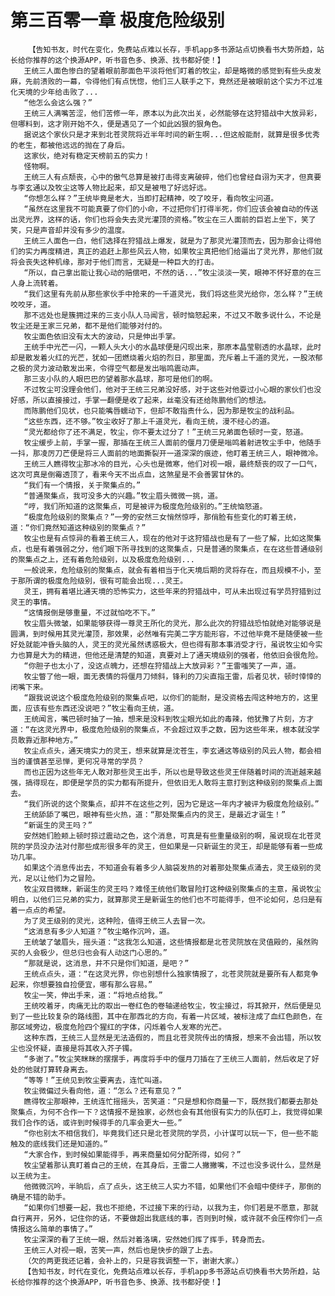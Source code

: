 # 第三百零一章 极度危险级别
        【告知书友，时代在变化，免费站点难以长存，手机app多书源站点切换看书大势所趋，站长给你推荐的这个换源APP，听书音色多、换源、找书都好使！】
       王统三人面色惨白的望着眼前那面色平淡将他们盯着的牧尘，却是略微的感觉到有些头皮发麻，先前溃败的一幕，令得他们有点恍惚，他们三人联手之下，竟然还是被眼前这个实力不过准化天境的少年给击败了...
       “他怎么会这么强？”
       王统三人满嘴苦涩，他们苦修一年，原本以为此次出关，必然能够在这狩猎战中大放异彩，但哪料到，这才刚开始不久，便是遇见了一个如此凶狠的狠角色。
       据说这个家伙只是才来到北苍灵院将近半年时间的新生啊...但这般能耐，就算是很多优秀的老生，都被他远远的抛在了身后。
       这家伙，绝对有稳定天榜前五的实力！
       怪物啊。
       王统三人有点颓丧，心中的傲气总算是被打击得支离破碎，他们也曾经自诩为天才，但真要与李玄通以及牧尘这等人物比起来，却又是被甩了好远好远。
       “你想怎么样？”王统毕竟是老大，当即打起精神，咬了咬牙，看向牧尘问道。
       “虽然在这里我不可能真要了你们的小命，不过把你们打得半死，你们应该会被自动的传送出灵光界，这样的话，你们也将会失去灵光灌顶的资格。”牧尘在三人面前的巨岩上坐下，笑了笑，只是声音却并没有多少的温度。
       王统三人面色一白，他们选择在狩猎战上爆发，就是为了那灵光灌顶而去，因为那会让得他们的实力再度精进，真正的追赶上那些风云人物，如果牧尘真把他们给逼出了灵光界，那他们就将会丧失这种机缘，那对于他们而言，无疑是一种巨大的打击。
       “所以，自己拿出能让我心动的赔偿吧，不然的话...”牧尘淡淡一笑，眼神不怀好意的在三人身上流转着。
       “我们这里有先前从那些家伙手中抢来的一千道灵光，我们将这些灵光给你，怎么样？”王统咬咬牙，道。
       那不远处也是簇拥过来的三支小队人马闻言，顿时恼怒起来，不过又不敢多说什么，不论是牧尘还是王家三兄弟，都不是他们能够对付的。
       牧尘面色依旧没有太大的波动，只是伸出手掌。
       王统手中光芒一闪，一颗人头大小的水晶球便是闪现出来，那原本晶莹剔透的水晶球，此时却是散发着火红的光芒，犹如一团燃烧着火焰的烈日，那里面，充斥着上千道的灵光，一股浓郁之极的灵力波动散发出来，令得空气都是发出嗡鸣震动声。
       那三支小队的人眼巴巴的望着那水晶球，那可是他们的啊。
       不过牧尘可没理会他们，他对于王统三兄弟没好感，对于这些对他耍过小心眼的家伙们也没好感，所以直接接过，手掌一翻便是收了起来，丝毫没有还给陈鹏他们的想法。
       而陈鹏他们见状，也只能嘴唇蠕动下，但却不敢指责什么，因为那是牧尘的战利品。
       “这些东西，还不够。”牧尘收好了那上千道灵光，看向王统，漫不经心的道。
       “灵光都给你了还不满足，牧尘，你不要太过分了！”王统三兄弟面色顿时一变，怒道。
       牧尘缓步上前，手掌一握，那插在王统三人面前的偃月刀便是嗡鸣着射进牧尘手中，他随手一抖，那凌厉刀芒便是将三人面前的地面撕裂开一道深深的痕迹，他盯着王统三人，眼神微冷。
       王统三人瞧得牧尘那冰冷的目光，心头也是微寒，他们对视一眼，最终颓丧的叹了一口气，这次可真是倒霉透顶了，看来今天不出点血，这煞星是不会善罢甘休的。
       “我们有一个情报，关于聚集点的。”
       “普通聚集点，我可没多大的兴趣。”牧尘眉头微微一挑，道。
       “哼，我们所知道的这聚集点，可是被评为极度危险级别的。”王统恼怒道。
       “极度危险级别的聚集点？”一旁的安然三女悄然惊呼，那俏脸有些变化的盯着王统，道：“你们竟然知道这种级别的聚集点？”
       牧尘也是有点惊异的看着王统三人，现在的他对于这狩猎战也是有了一些了解，比如这聚集点，也是有着强弱之分，他们眼下所寻找到的这聚集点，只是普通的聚集点，在在这些普通级别的聚集点之上，还有着危险级别，以及极度危险级别...
       一般说来，危险级别的聚集点，就会有着相当于化天境后期的灵将存在，而且规模不小，至于那所谓的极度危险级别，很有可能会出现...灵王。
       灵王，拥有着堪比通天境的恐怖实力，这些年来的狩猎战中，可从未出现过有学员狩猎到过灵王的事情。
       “这情报倒是够重量，不过就怕吃不下。”
       牧尘眉头微皱，如果能够获得一尊灵王所化的灵光，那么此次的狩猎战恐怕就绝对能够说是圆满，到时候用其灵光灌顶，那效果，必然唯有完美二字方能形容，不过他毕竟不是随便被一些好处就能冲昏头脑的人，灵王的灵光虽然诱惑极大，但也得有那本事消受才行，虽说牧尘如今实力也算是大为的精进，但他还是清楚的知道，真要对上了通天境级别的强者，他依旧会很危险。
       “你胆子也太小了，没这点魄力，还想在狩猎战上大放异彩？”王雷嗤笑了一声，道。
       牧尘瞥了他一眼，面无表情的将偃月刀倾斜，锋利的刀尖直指王雷，后者见状，顿时悻悻的闭嘴下来。
       “跟我说说这个极度危险级别的聚集点吧，以你们的能耐，是没资格去闯这种地方的，这里面，应该有些东西还没说吧？”牧尘看向王统，道。
       王统闻言，嘴巴顿时抽了一抽，想来是没料到牧尘眼光如此的毒辣，他犹豫了片刻，方才道：“在这灵光界中，极度危险级别的聚集点，不会超过双手之数，因为这些年来，根本就没学员敢靠近那种地方。”
       牧尘点点头，通天境实力的灵王，想来就算是沈苍生，李玄通这等级别的风云人物，都会相当的谨慎甚至忌惮，更何况寻常的学员？
       而也正因为这些年无人敢对那些灵王出手，所以也是导致这些灵王伴随着时间的流逝越来越强，搞得现在，即便是学员的实力都有所提升，但依旧无人敢将主意打到这种级别的聚集点上面去。
       “我们所说的这个聚集点，却并不在这些之列，因为它是这一年内才被评为极度危险级别。”
       王统舔舔了嘴巴，眼神有些火热，道：“那处聚集点内的灵王，是最近才诞生！”
       “新诞生的灵王吗？”
       安然她们脸颊上顿时掠过震动之色，这个消息，可真是有些重量级别的啊，虽说现在北苍灵院的学员没办法对付那些成形很多年的灵王，但如果是一只新诞生的灵王，却是能够有着一些成功几率。
       如果这个消息传出去，不知道会有着多少人脑袋发热的对着那处聚集点涌去，灵王级别的灵光，足以让他们为之冒险。
       牧尘双目微眯，新诞生的灵王吗？难怪王统他们敢冒险打这种级别聚集点的主意，虽说牧尘明白，以他们三兄弟的实力，就算那灵王是新诞生的他们也不可能得手，但不论如何，总归是有着一点点的希望。
       为了灵王级别的灵光，这种险，值得王统三人去冒一次。
       “这消息有多少人知道？”牧尘略作沉吟，道。
       王统皱了皱眉头，摇头道：“这我怎么知道，这些情报都是北苍灵院放在灵值殿的，虽然购买的人会极少，但总归也会有人动这门心思的。”
       “那就是说，这消息，并不只是你们知道，是吧？”
       王统点点头，道：“在这灵光界，你也别想什么独家情报了，北苍灵院就是要所有人都竞争起来，你想要独自捡便宜，哪有那么容易。”
       牧尘一笑，伸出手来，道：“将地点给我。”
       王统咬着牙，肉痛无比的取出一卷红色的卷轴递给牧尘，牧尘接过，将其掀开，然后便是见到了一些比较复杂的路线图，其中在那西北的方向，有着一片区域，被标注成了血红色颜色，在那区域旁边，极度危险四个猩红的字体，闪烁着令人发寒的光芒。
       这种东西，王统三人显然是无法造假的，而且北苍灵院传出的情报，想来不会出错，所以牧尘也没怀疑，直接是将其收入芥子镯。
       “多谢了。”牧尘笑眯眯的摆摆手，再度将手中的偃月刀插在了王统三人面前，然后收足了好处的他就打算转身离去。
       “等等！”王统见到牧尘要离去，连忙叫道。
       牧尘微偏过头看向他，道：“怎么？还有意见？”
       瞧得牧尘那眼神，王统连忙摇摇头，苦笑道：“只是想和你商量一下，既然我们都要去那处聚集点，为何不合作一下？这情报不是独家，必然也会有其他很有实力的队伍盯上，我觉得如果我们合作的话，或许到时候得手的几率会更大一些。”
       “你也别太不相信我们，毕竟我们还只是北苍灵院的学员，小计谋可以玩一下，但一些不能触及的底线我们还是知道的。”
       “大家合作，到时候如果能得手，再来商量如何分配所得，如何？”
       牧尘望着那认真盯着自己的王统，在其身后，王雷二人撇撇嘴，不过也没多说什么，显然是以王统为主。
       他微微沉吟，半晌后，点了点头，这王统三人实力不错，如果他们不会暗中使绊子，那倒的确是不错的助手。
       “如果你们想要一起，我也不拒绝，不过接下来的行动，以我为主，你们若是不愿意，那就自行离开，另外，记住你的话，不要做超出我底线的事，否则到时候，或许就不会压榨你们一点情报这么简单的事情了。”
       牧尘深深的看了王统一眼，然后对着洛璃，安然她们挥了挥手，转身而去。
       王统三人对视一眼，苦笑一声，然后也是快步的跟了上去。
       （欠的两更我还记着，会补上的，只是容我调整一下，谢谢大家。）
       【告知书友，时代在变化，免费站点难以长存，手机app多书源站点切换看书大势所趋，站长给你推荐的这个换源APP，听书音色多、换源、找书都好使！】